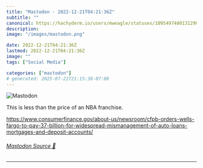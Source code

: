 ```yaml
---
title: "Mastodon - 2022-12-21T04:21:36Z"
subtitle: ""
canonical: https://hachyderm.io/users/mweagle/statuses/109549748013129096
description:
image: "/images/mastodon.png"

date: 2022-12-21T04:21:36Z
lastmod: 2022-12-21T04:21:36Z
image: ""
tags: ["Social Media"]

categories: ["mastodon"]
# generated: 2025-07-21T21:15:38-07:00
---
```

![Mastodon](/images/mastodon.png)

<p>This is less than the price of an NBA franchise.</p><p><a href="https://www.consumerfinance.gov/about-us/newsroom/cfpb-orders-wells-fargo-to-pay-37-billion-for-widespread-mismanagement-of-auto-loans-mortgages-and-deposit-accounts/" target="_blank" rel="nofollow noopener noreferrer" translate="no"><span class="invisible">https://www.</span><span class="ellipsis">consumerfinance.gov/about-us/n</span><span class="invisible">ewsroom/cfpb-orders-wells-fargo-to-pay-37-billion-for-widespread-mismanagement-of-auto-loans-mortgages-and-deposit-accounts/</span></a></p>


###### [Mastodon Source 🐘](https://hachyderm.io/@mweagle/109549748013129096)

___
